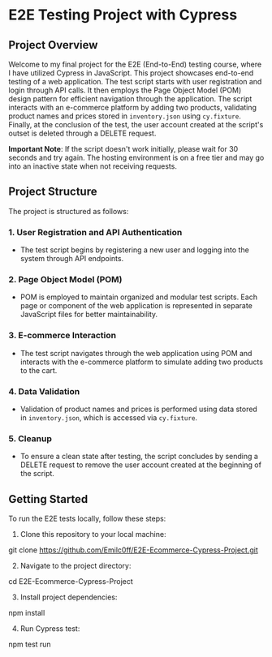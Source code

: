 # E2E Testing Project with Cypress

## Project Overview

Welcome to my final project for the E2E (End-to-End) testing course, where I have utilized Cypress in JavaScript. This project showcases end-to-end testing of a web application. The test script starts with user registration and login through API calls. It then employs the Page Object Model (POM) design pattern for efficient navigation through the application. The script interacts with an e-commerce platform by adding two products, validating product names and prices stored in `inventory.json` using `cy.fixture`. Finally, at the conclusion of the test, the user account created at the script's outset is deleted through a DELETE request.

**Important Note**: If the script doesn't work initially, please wait for 30 seconds and try again. The hosting environment is on a free tier and may go into an inactive state when not receiving requests.

## Project Structure

The project is structured as follows:

### 1. User Registration and API Authentication

- The test script begins by registering a new user and logging into the system through API endpoints.

### 2. Page Object Model (POM)

- POM is employed to maintain organized and modular test scripts. Each page or component of the web application is represented in separate JavaScript files for better maintainability.

### 3. E-commerce Interaction

- The test script navigates through the web application using POM and interacts with the e-commerce platform to simulate adding two products to the cart.

### 4. Data Validation

- Validation of product names and prices is performed using data stored in `inventory.json`, which is accessed via `cy.fixture`.

### 5. Cleanup

- To ensure a clean state after testing, the script concludes by sending a DELETE request to remove the user account created at the beginning of the script.

## Getting Started

To run the E2E tests locally, follow these steps:

1. Clone this repository to your local machine:

git clone https://github.com/Emilc0ff/E2E-Ecommerce-Cypress-Project.git

2. Navigate to the project directory:

cd E2E-Ecommerce-Cypress-Project

3. Install project dependencies:

npm install

4. Run Cypress test:

npm test run




